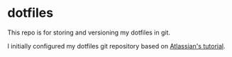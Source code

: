 # dotfiles

This repo is for storing and versioning my dotfiles in git.

I initially configured my dotfiles git repository based on [Atlassian's tutorial](https://www.atlassian.com/git/tutorials/dotfiles).
